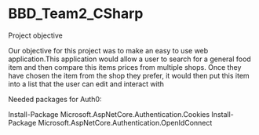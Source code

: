 # BBD_Team2_CSharp

Project objective

Our objective for this project was to make an easy to use web application.This application  would allow a user to search for a general food item and then compare this items prices from multiple shops. Once they have chosen the item from the shop they prefer, it would then put this item into a list that the user can edit and interact with

Needed packages for Auth0:

Install-Package Microsoft.AspNetCore.Authentication.Cookies
Install-Package Microsoft.AspNetCore.Authentication.OpenIdConnect
